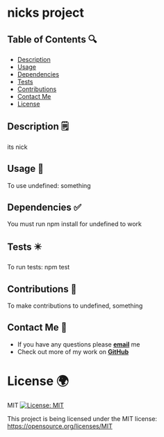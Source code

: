 
  
# nicks project 

## Table of Contents 🔍
* [Description](#description)
* [Usage](#usage)
* [Dependencies](#dependencies)
* [Tests](#tests)
* [Contributions](#contributions)
* [Contact Me](#contact)
* [License](#license)

## Description 🗒️ <a name="#description"></a>

its nick

## Usage 🔼 <a name="usage"></a>

To use undefined: something

## Dependencies ✅ <a name="dependencies"></a>

You must run npm install for undefined to work

## Tests ✴️ <a name="tests"></a>

To run tests: npm test

## Contributions 👐 <a name="contributions"></a>

To make contributions to undefined, something

## Contact Me 💌 <a name="contact"></a>
* If you have any questions please [**email**](mailto:nick@nick.com) me
* Check out more of my work on [**GitHub**](nick)

# License 🌍 <a name="license"></a>

MIT [![License: MIT](https://img.shields.io/badge/License-MIT-yellow.svg)](https://opensource.org/licenses/MIT)

This project is being licensed under the MIT license: https://opensource.org/licenses/MIT
    

